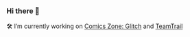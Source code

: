 ### Hi there 👋

🛠️ I’m currently working on [Comics Zone: Glitch](https://github.com/mdmen/Comics-Zone-Glitch) and [TeamTrail](https://github.com/mdmen/TeamTrail)
